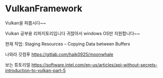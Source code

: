 # VulkanFramework
Vulkan을 파봅시다~~

Vulkan 공부용 리파지토리입니다
귀찮아서 windows OS만 지원합니다~~

현재 작업: Staging Resources – Copying Data between Buffers

나와라 갓컴푸
https://gitlab.com/haik0925/moonwhale

보는 튜토리얼
https://software.intel.com/en-us/articles/api-without-secrets-introduction-to-vulkan-part-5